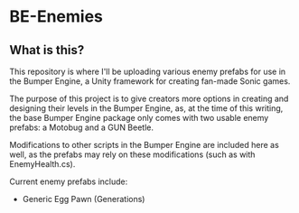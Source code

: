 # BE-Enemies

## What is this?
This repository is where I'll be uploading various enemy prefabs for use
in the Bumper Engine, a Unity framework for creating fan-made Sonic games.

The purpose of this project is to give creators more options in creating and
designing their levels in the Bumper Engine, as, at the time of this writing, 
the base Bumper Engine package only comes with two usable enemy prefabs: a
Motobug and a GUN Beetle.

Modifications to other scripts in the Bumper Engine are included here as well,
as the prefabs may rely on these modifications (such as with EnemyHealth.cs).

Current enemy prefabs include:
 * Generic Egg Pawn (Generations)